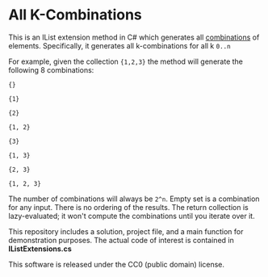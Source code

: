 # All K-Combinations

This is an IList extension method in C# which generates all [combinations](http://en.wikipedia.org/wiki/Combination) of elements. Specifically, it generates all k-combinations for all k `0..n`

For example, given the collection `{1,2,3}` the method will generate the following 8 combinations:

`{}`

`{1}`

`{2}`

`{1, 2}`

`{3}`

`{1, 3}`

`{2, 3}`

`{1, 2, 3}`

The number of combinations will always be `2^n`. Empty set is a combination for any input. There is no ordering of the results. The return collection is lazy-evaluated; it won't compute the combinations until you iterate over it.

This repository includes a solution, project file, and a main function for demonstration purposes. The actual code of interest is contained in **IListExtensions.cs**

This software is released under the CC0 (public domain) license.